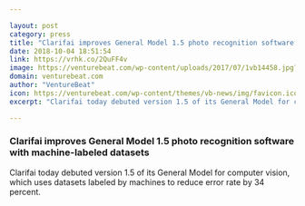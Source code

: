 ```yaml
---

layout: post
category: press
title: "Clarifai improves General Model 1.5 photo recognition software with machine-labeled datasets"
date: 2018-10-04 18:51:54
link: https://vrhk.co/2QuFF4v
image: https://venturebeat.com/wp-content/uploads/2017/07/1vb14458.jpg?fit=4464%2C2976&strip=all
domain: venturebeat.com
author: "VentureBeat"
icon: https://venturebeat.com/wp-content/themes/vb-news/img/favicon.ico
excerpt: "Clarifai today debuted version 1.5 of its General Model for computer vision, which uses datasets labeled by machines to reduce error rate by 34 percent."

---
```


### Clarifai improves General Model 1.5 photo recognition software with machine-labeled datasets

Clarifai today debuted version 1.5 of its General Model for computer vision, which uses datasets labeled by machines to reduce error rate by 34 percent.